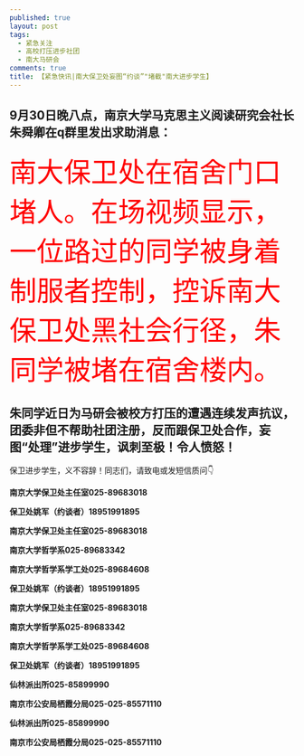 ```yaml
---
published: true
layout: post
tags:
  - 紧急关注
  - 高校打压进步社团
  - 南大马研会
comments: true
title: 【紧急快讯|南大保卫处妄图“约谈”"堵截"南大进步学生】
---
```


## 9月30日晚八点，南京大学马克思主义阅读研究会社长朱舜卿在q群里发出求助消息：

<font color= 'red' size= "13px">南大保卫处在宿舍门口堵人。在场视频显示，一位路过的同学被身着制服者控制，控诉南大保卫处黑社会行径，朱同学被堵在宿舍楼内。</font>

## 朱同学近日为马研会被校方打压的遭遇连续发声抗议，团委非但不帮助社团注册，反而跟保卫处合作，妄图“处理”进步学生，讽刺至极！令人愤怒！

保卫进步学生，义不容辞！同志们，请致电或发短信质问👇


  
**南京大学保卫处主任室025-89683018**

**保卫处姚军（约谈者）18951991895**

**南京大学保卫处主任室025-89683018**

**南京大学哲学系025-89683342**

**南京大学哲学系学工处025-89684608**

**保卫处姚军（约谈者）18951991895**

**南京大学保卫处主任室025-89683018**

**南京大学哲学系025-89683342**

**南京大学哲学系学工处025-89684608**

**保卫处姚军（约谈者）18951991895**

**仙林派出所025-85899990**

**南京市公安局栖霞分局025-025-85571110**

**仙林派出所025-85899990**

**南京市公安局栖霞分局025-025-85571110**
